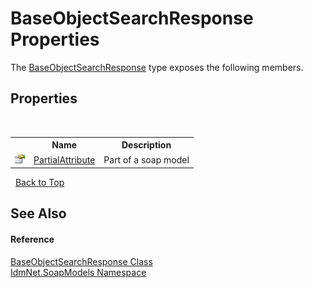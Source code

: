 # BaseObjectSearchResponse Properties
 

The <a href="T_IdmNet_SoapModels_BaseObjectSearchResponse">BaseObjectSearchResponse</a> type exposes the following members.


## Properties
&nbsp;<table><tr><th></th><th>Name</th><th>Description</th></tr><tr><td>![Public property](media/pubproperty.gif "Public property")</td><td><a href="P_IdmNet_SoapModels_BaseObjectSearchResponse_PartialAttribute">PartialAttribute</a></td><td>
Part of a soap model</td></tr></table>&nbsp;
<a href="#baseobjectsearchresponse-properties">Back to Top</a>

## See Also


#### Reference
<a href="T_IdmNet_SoapModels_BaseObjectSearchResponse">BaseObjectSearchResponse Class</a><br /><a href="N_IdmNet_SoapModels">IdmNet.SoapModels Namespace</a><br />